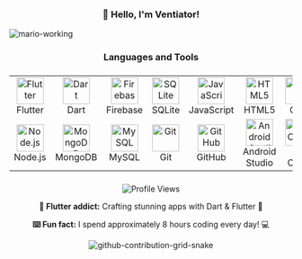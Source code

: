 <h3 align="center">👋 Hello, I'm Ventiator!</h3>

![mario-working](https://github.com/user-attachments/assets/3776db33-a0ee-49c3-a1de-84c27e44de47)

<h3 align="center"></h3>
<h3 align="center"></h3>
<h3 align="center">Languages and Tools</h3>
<h3 align="center"></h3>
<p align="center">
  <table align="center">
    <tr>
      <td align="center" width="96">
        <img src="https://cdn.jsdelivr.net/gh/devicons/devicon/icons/flutter/flutter-original.svg" width="48" height="48" alt="Flutter" />
        <br>Flutter
      </td>
      <td align="center" width="96">
        <img src="https://cdn.jsdelivr.net/gh/devicons/devicon/icons/dart/dart-original.svg" width="48" height="48" alt="Dart" />
        <br>Dart
      </td>
      <td align="center" width="96">
        <img src="https://cdn.jsdelivr.net/gh/devicons/devicon/icons/firebase/firebase-plain.svg" width="48" height="48" alt="Firebase" />
        <br>Firebase
      </td>
      <td align="center" width="96">
        <img src="https://cdn.jsdelivr.net/gh/devicons/devicon/icons/sqlite/sqlite-original.svg" width="48" height="48" alt="SQLite" />
        <br>SQLite
      </td>
      <td align="center" width="96">
        <img src="https://cdn.jsdelivr.net/gh/devicons/devicon/icons/javascript/javascript-original.svg" width="48" height="48" alt="JavaScript" />
        <br>JavaScript
      </td>
      <td align="center" width="96">
        <img src="https://cdn.jsdelivr.net/gh/devicons/devicon/icons/html5/html5-original.svg" width="48" height="48" alt="HTML5" />
        <br>HTML5
      </td>
      <td align="center" width="96">
        <img src="https://cdn.jsdelivr.net/gh/devicons/devicon/icons/css3/css3-original.svg" width="48" height="48" alt="CSS" />
        <br>CSS
      </td>
      <td align="center" width="96">
        <img src="https://cdn.jsdelivr.net/gh/devicons/devicon/icons/bootstrap/bootstrap-original.svg" width="48" height="48" alt="Bootstrap" />
        <br>Bootstrap
      </td>
    </tr>
    <tr>
      <td align="center" width="96">
        <img src="https://cdn.jsdelivr.net/gh/devicons/devicon/icons/nodejs/nodejs-original.svg" width="48" height="48" alt="Node.js" />
        <br>Node.js
      </td>
      <td align="center" width="96">
        <img src="https://cdn.jsdelivr.net/gh/devicons/devicon/icons/mongodb/mongodb-original.svg" width="48" height="48" alt="MongoDB" />
        <br>MongoDB
      </td>
      <td align="center" width="96">
        <img src="https://cdn.jsdelivr.net/gh/devicons/devicon/icons/mysql/mysql-original.svg" width="48" height="48" alt="MySQL" />
        <br>MySQL
      </td>
      <td align="center" width="96">
        <img src="https://cdn.jsdelivr.net/gh/devicons/devicon/icons/git/git-original.svg" width="48" height="48" alt="Git" />
        <br>Git
      </td>
      <td align="center" width="96">
        <img src="https://cdn.jsdelivr.net/gh/devicons/devicon/icons/github/github-original.svg" width="48" height="48" alt="GitHub" />
        <br>GitHub
      </td>
      <td align="center" width="96">
        <img src="https://cdn.jsdelivr.net/gh/devicons/devicon/icons/androidstudio/androidstudio-original.svg" width="48" height="48" alt="Android Studio" />
        <br>Android Studio
      </td>
      <td align="center" width="96">
        <img src="https://cdn.jsdelivr.net/gh/devicons/devicon/icons/vscode/vscode-original.svg" width="48" height="48" alt="VS Code" />
        <br>VS Code
      </td>
      <td align="center" width="96">
        <img src="https://cdn.jsdelivr.net/gh/devicons/devicon/icons/windows8/windows8-original.svg" width="48" height="48" alt="Windows" />
        <br>Windows
      </td>
    </tr>
  </table>
</p>

<h3 align="center"></h3>
<h3 align="center"></h3>




<p align="center">
  <img src="https://komarev.com/ghpvc/?username=Ventiator" alt="Profile Views" />
</p>

<p align="center">
  <strong>📱 Flutter addict:</strong> Crafting stunning apps with Dart & Flutter 💙
</p>

<p align="center">
  <strong>⌨️ Fun fact:</strong> I spend approximately 8 hours coding every day! 💻
</p>

<p align="center">
  <img src="https://github.com/user-attachments/assets/1d578160-325f-4251-a96e-34fa6eee5b8f" alt="github-contribution-grid-snake" />
</p>

